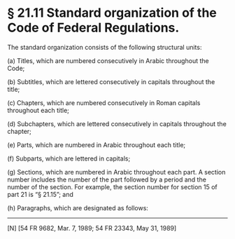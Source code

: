 # § 21.11   Standard organization of the Code of Federal Regulations.

The standard organization consists of the following structural units:


(a) Titles, which are numbered consecutively in Arabic throughout the Code;


(b) Subtitles, which are lettered consecutively in capitals throughout the title;


(c) Chapters, which are numbered consecutively in Roman capitals throughout each title;


(d) Subchapters, which are lettered consecutively in capitals throughout the chapter;


(e) Parts, which are numbered in Arabic throughout each title;


(f) Subparts, which are lettered in capitals;


(g) Sections, which are numbered in Arabic throughout each part. A section number includes the number of the part followed by a period and the number of the section. For example, the section number for section 15 of part 21 is “§ 21.15”; and


(h) Paragraphs, which are designated as follows:



---

[N] [54 FR 9682, Mar. 7, 1989; 54 FR 23343, May 31, 1989]




